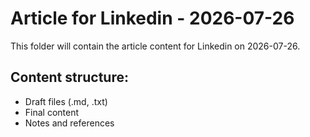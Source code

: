 # Article for Linkedin - 2026-07-26

This folder will contain the article content for Linkedin on 2026-07-26.

## Content structure:
- Draft files (.md, .txt)
- Final content
- Notes and references
